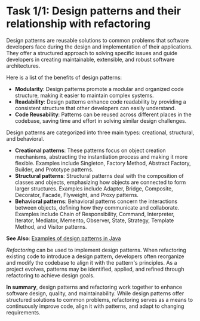 # Task 1/1: Design patterns and their relationship with refactoring

Design patterns are reusable solutions to common problems that software developers face during the design and
implementation of their applications.
They offer a structured approach to solving specific issues and guide developers in creating maintainable,
extensible, and robust software architectures.

Here is a list of the benefits of design patterns:
- **Modularity**: Design patterns promote a modular and organized code structure, making it easier to maintain complex systems.
- **Readability**: Design patterns enhance code readability by providing a consistent structure that other developers can easily understand.
- **Code Reusability**: Patterns can be reused across different places in the codebase, saving time and effort in solving similar design challenges.

Design patterns are categorized into three main types: creational, structural, and behavioral.
- **Creational patterns**: These patterns focus on object creation mechanisms, abstracting the instantiation process and making it more flexible. Examples include Singleton, Factory Method, Abstract Factory, Builder, and Prototype patterns.
- **Structural patterns**: Structural patterns deal with the composition of classes and objects, emphasizing how objects are connected to form larger structures. Examples include Adapter, Bridge, Composite, Decorator, Facade, Flyweight, and Proxy patterns.
- **Behavioral patterns**: Behavioral patterns concern the interactions between objects, defining how they communicate and collaborate. Examples include Chain of Responsibility, Command, Interpreter, Iterator, Mediator, Memento, Observer, State, Strategy, Template Method, and Visitor patterns.

**See Also**: [Examples of design patterns in Java](https://refactoring.guru/design-patterns/java)

_Refactoring_ can be used to implement design patterns.
When refactoring existing code to introduce a design pattern, developers often reorganize and modify the codebase
to align it with the pattern's principles.
As a project evolves, patterns may be identified, applied, and refined through refactoring to achieve design goals.

**In summary**, design patterns and refactoring work together to enhance software design, quality, and maintainability.
While design patterns offer structured solutions to common problems, refactoring serves as a means to continuously
improve code, align it with patterns, and adapt to changing requirements.
